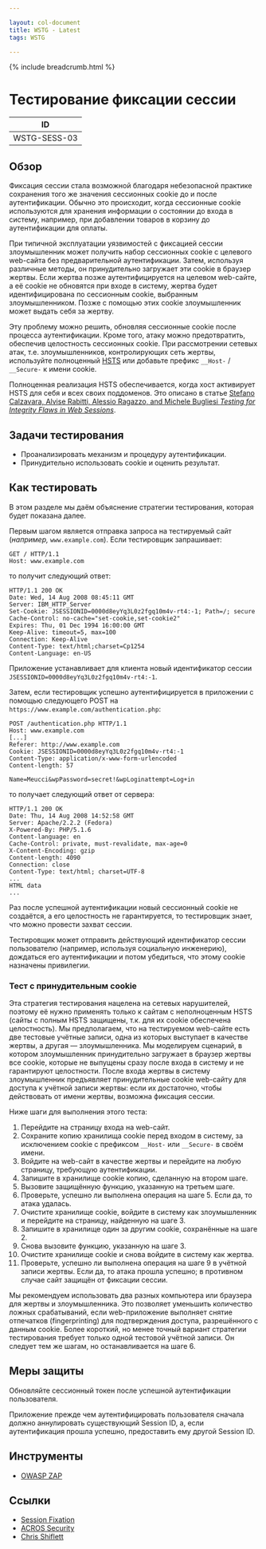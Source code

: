 ```yaml
---

layout: col-document
title: WSTG - Latest
tags: WSTG

---
```


{% include breadcrumb.html %}
# Тестирование фиксации сессии

|ID          |
|------------|
|WSTG-SESS-03|

## Обзор

Фиксация сессии стала возможной благодаря небезопасной практике сохранения того же значения сессионных cookie до и после аутентификации. Обычно это происходит, когда сессионные cookie используются для хранения информации о состоянии до входа в систему, например, при добавлении товаров в корзину до аутентификации для оплаты.

При типичной эксплуатации уязвимостей с фиксацией сессии злоумышленник может получить набор сессионных cookie с целевого web-сайта без предварительной аутентификации. Затем, используя различные методы, он принудительно загружает эти cookie в браузер жертвы. Если жертва позже аутентифицируется на целевом web-сайте, а её cookie не обновятся при входе в систему, жертва будет идентифицирована по сессионным cookie, выбранным злоумышленником. Позже с помощью этих cookie злоумышленник может выдать себя за жертву.

Эту проблему можно решить, обновляя сессионные cookie после процесса аутентификации. Кроме того, атаку можно предотвратить, обеспечив целостность сессионных cookie. При рассмотрении сетевых атак, т.е. злоумышленников, контролирующих сеть жертвы, используйте полноценный [HSTS](https://ru.wikipedia.org/wiki/HSTS) или добавьте префикс `__Host-` / `__Secure-` к имени cookie.

Полноценная реализация HSTS обеспечивается, когда хост активирует HSTS для себя и всех своих поддоменов. Это описано в статье [Stefano Calzavara, Alvise Rabitti, Alessio Ragazzo, and Michele Bugliesi *Testing for Integrity Flaws in Web Sessions*](https://www.researchgate.net/profile/Stefano-Calzavara/publication/335822602_Testing_for_Integrity_Flaws_in_Web_Sessions/links/5da41c15299bf116fea4ae1e/Testing-for-Integrity-Flaws-in-Web-Sessions.pdf).

## Задачи тестирования

- Проанализировать механизм и процедуру аутентификации.
- Принудительно использовать cookie и оценить результат.

## Как тестировать

В этом разделе мы даём объяснение стратегии тестирования, которая будет показана далее.

Первым шагом является отправка запроса на тестируемый сайт (*например,* `www.example.com`). Если тестировщик запрашивает:

```http
GET / HTTP/1.1
Host: www.example.com
```

то получит следующий ответ:

```http
HTTP/1.1 200 OK
Date: Wed, 14 Aug 2008 08:45:11 GMT
Server: IBM_HTTP_Server
Set-Cookie: JSESSIONID=0000d8eyYq3L0z2fgq10m4v-rt4:-1; Path=/; secure
Cache-Control: no-cache="set-cookie,set-cookie2"
Expires: Thu, 01 Dec 1994 16:00:00 GMT
Keep-Alive: timeout=5, max=100
Connection: Keep-Alive
Content-Type: text/html;charset=Cp1254
Content-Language: en-US
```

Приложение устанавливает для клиента новый идентификатор сессии `JSESSIONID=0000d8eyYq3L0z2fgq10m4v-rt4:-1`.

Затем, если тестировщик успешно аутентифицируется в приложении с помощью следующего POST на `https://www.example.com/authentication.php`:

```http
POST /authentication.php HTTP/1.1
Host: www.example.com
[...]
Referer: http://www.example.com
Cookie: JSESSIONID=0000d8eyYq3L0z2fgq10m4v-rt4:-1
Content-Type: application/x-www-form-urlencoded
Content-length: 57

Name=Meucci&wpPassword=secret!&wpLoginattempt=Log+in
```

то получает следующий ответ от сервера:

```http
HTTP/1.1 200 OK
Date: Thu, 14 Aug 2008 14:52:58 GMT
Server: Apache/2.2.2 (Fedora)
X-Powered-By: PHP/5.1.6
Content-language: en
Cache-Control: private, must-revalidate, max-age=0
X-Content-Encoding: gzip
Content-length: 4090
Connection: close
Content-Type: text/html; charset=UTF-8
...
HTML data
...
```

Раз после успешной аутентификации новый сессионный cookie не создаётся, а его целостность не гарантируется, то тестировщик знает, что можно провести захват сессии.

Тестировщик может отправить действующий идентификатор сессии пользователю (например, используя социальную инженерию), дождаться его аутентификации и потом убедиться, что этому cookie назначены привилегии.

### Тест с принудительным cookie

Эта стратегия тестирования нацелена на сетевых нарушителей, поэтому её нужно применять только к сайтам с неполноценным HSTS (сайты с полным HSTS защищены, т.к. для их cookie обеспечена целостность). Мы предполагаем, что на тестируемом web-сайте есть две тестовые учётные записи, одна из которых выступает в качестве жертвы, а другая — злоумышленника. Мы моделируем сценарий, в котором злоумышленник принудительно загружает в браузер жертвы все cookie, которые не выпущены сразу после входа в систему и не гарантируют целостности. После входа жертвы в систему злоумышленник предъявляет принудительные cookie web-сайту для доступа к учётной записи жертвы: если их достаточно, чтобы действовать от имени жертвы, возможна фиксация сессии.

Ниже шаги для выполнения этого теста:

1. Перейдите на страницу входа на web-сайт.
2. Сохраните копию хранилища cookie перед входом в систему, за исключением cookie с префиксом `__Host-` или `__Secure-` в своём имени.
3. Войдите на web-сайт в качестве жертвы и перейдите на любую страницу, требующую аутентификации.
4. Запишите в хранилище cookie копию, сделанную на втором шаге.
5. Вызовите защищённую функцию, указанную на третьем шаге.
6. Проверьте, успешно ли выполнена операция на шаге 5. Если да, то атака удалась.
7. Очистите хранилище cookie, войдите в систему как злоумышленник и перейдите на страницу, найденную на шаге 3.
8. Запишите в хранилище один за другим cookie, сохранённые на шаге 2.
9. Снова вызовите функцию, указанную на шаге 3.
10. Очистите хранилище cookie и снова войдите в систему как жертва.
11. Проверьте, успешно ли выполнена операция на шаге 9 в учётной записи жертвы. Если да, то атака прошла успешно; в противном случае сайт защищён от фиксации сессии.

Мы рекомендуем использовать два разных компьютера или браузера для жертвы и злоумышленника. Это позволяет уменьшить количество ложных срабатываний, если web-приложение выполняет снятие отпечатков (fingerprinting) для подтверждения доступа, разрешённого с данным cookie. Более короткий, но менее точный вариант стратегии тестирования требует только одной тестовой учётной записи. Он следует тем же шагам, но останавливается на шаге 6.

## Меры защиты

Обновляйте сессионный токен после успешной аутентификации пользователя.

Приложение прежде чем аутентифицировать пользователя сначала должно аннулировать существующий Session ID, а, если аутентификация прошла успешно, предоставить ему другой Session ID.

## Инструменты

- [OWASP ZAP](https://www.zaproxy.org)

## Ссылки

- [Session Fixation](https://owasp.org/www-community/attacks/Session_fixation)
- [ACROS Security](https://www.acrossecurity.com/papers/session_fixation.pdf)
- [Chris Shiflett](http://shiflett.org/articles/session-fixation)
